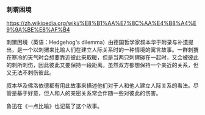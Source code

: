 ### 刺猬困境
https://zh.wikipedia.org/wiki/%E8%B1%AA%E7%8C%AA%E4%B8%A4%E9%9A%BE%E8%AF%B4

刺猬困境（英语：Hedgehog's dilemma）由德国哲学家叔本华于附录与补遗提出，是一个以刺猬来比喻人们在建立人际关系时的一种情境的寓言故事。一群刺猬在寒冷的天气时会想要靠近彼此来取暖，但是当两只刺猬碰在一起时，又会被彼此的刺所刺伤，因此彼此又要保持一段距离。虽然双方都想保持一个亲近的关系，但又无法不刺伤彼此。

叔本华及佛洛依德都有用此故事来描述他们对于人和他人建立人际关系的看法。尽管是基于好意，但人和人的亲密关系常会伴随一些对彼此的伤害。

鲁迅在《一点比喻》也记载了这个故事。
